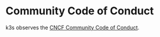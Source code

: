 # Community Code of Conduct
k3s observes the [CNCF Community Code of Conduct](https://github.com/cncf/foundation/blob/main/code-of-conduct.md).
